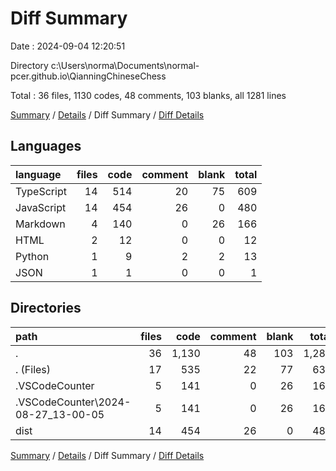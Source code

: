 # Diff Summary

Date : 2024-09-04 12:20:51

Directory c:\\Users\\norma\\Documents\\normal-pcer.github.io\\QianningChineseChess

Total : 36 files,  1130 codes, 48 comments, 103 blanks, all 1281 lines

[Summary](results.md) / [Details](details.md) / Diff Summary / [Diff Details](diff-details.md)

## Languages
| language | files | code | comment | blank | total |
| :--- | ---: | ---: | ---: | ---: | ---: |
| TypeScript | 14 | 514 | 20 | 75 | 609 |
| JavaScript | 14 | 454 | 26 | 0 | 480 |
| Markdown | 4 | 140 | 0 | 26 | 166 |
| HTML | 2 | 12 | 0 | 0 | 12 |
| Python | 1 | 9 | 2 | 2 | 13 |
| JSON | 1 | 1 | 0 | 0 | 1 |

## Directories
| path | files | code | comment | blank | total |
| :--- | ---: | ---: | ---: | ---: | ---: |
| . | 36 | 1,130 | 48 | 103 | 1,281 |
| . (Files) | 17 | 535 | 22 | 77 | 634 |
| .VSCodeCounter | 5 | 141 | 0 | 26 | 167 |
| .VSCodeCounter\\2024-08-27_13-00-05 | 5 | 141 | 0 | 26 | 167 |
| dist | 14 | 454 | 26 | 0 | 480 |

[Summary](results.md) / [Details](details.md) / Diff Summary / [Diff Details](diff-details.md)